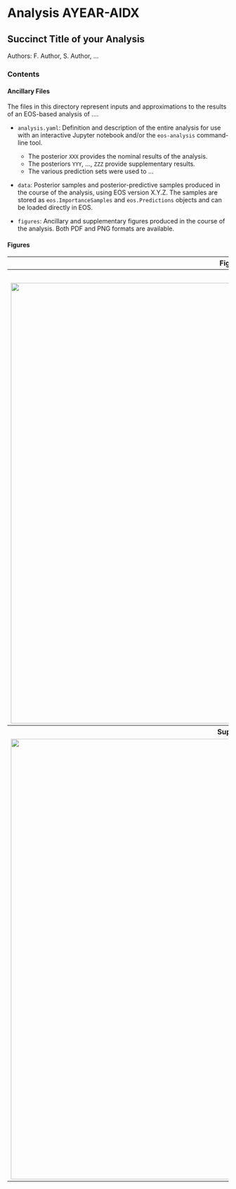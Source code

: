 # Analysis AYEAR-AIDX
## Succinct Title of your Analysis

Authors: F. Author, S. Author, ...

### Contents

#### Ancillary Files

The files in this directory represent inputs and approximations to the results of an EOS-based analysis
of ....

 - ``analysis.yaml``: Definition and description of the entire analysis for use with an interactive Jupyter notebook and/or the ``eos-analysis`` command-line tool.
   - The posterior ``XXX`` provides the nominal results of the analysis.
   - The posteriors ``YYY``, ..., ``ZZZ`` provide supplementary results.
   - The various prediction sets were used to ...

 - ``data``: Posterior samples and posterior-predictive samples produced in the course of the analysis, using EOS version X.Y.Z.
   The samples are stored as ``eos.ImportanceSamples`` and ``eos.Predictions`` objects and can be loaded directly in EOS.

 - ``figures``: Ancillary and supplementary figures produced in the course of the analysis. Both PDF and PNG formats are available.

#### Figures

<table>
<tr>
  <th>Figure</th>
  <th>Caption</th>
</tr>
<tr>
  <th colspan=2>Main Material</th>
</tr>
<tr>
  <td><a href="figures/figure-xyz.pdf?raw=true"><img src="/figures/figure-xyz.png?raw=true" width="1000px" height="auto"></a></td>
  <td>
   First of the main material figures as used in the paper.
   Place here the caption as used in the paper.
   Refer to the posterior labels as <code>XXX</code> or <code>ZZZ</code>.
  </td>
</tr>
<tr>
  <th colspan=2>Supplementary Material</th>
</tr>
<tr>
  <td><a href="figures/figure-abc.pdf?raw=true"><img src="/figures/figure-abc?raw=true" width="1000px" height="auto"></a></td>
  <td>
   First supplementary figure.
  </td>
</tr>
</table>